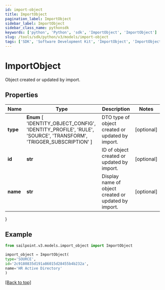 ```yaml
---
id: import-object
title: ImportObject
pagination_label: ImportObject
sidebar_label: ImportObject
sidebar_class_name: pythonsdk
keywords: ['python', 'Python', 'sdk', 'ImportObject', 'ImportObject'] 
slug: /tools/sdk/python/v3/models/import-object
tags: ['SDK', 'Software Development Kit', 'ImportObject', 'ImportObject']
---
```


# ImportObject

Object created or updated by import.

## Properties

Name | Type | Description | Notes
------------ | ------------- | ------------- | -------------
**type** |  **Enum** [  'IDENTITY_OBJECT_CONFIG',    'IDENTITY_PROFILE',    'RULE',    'SOURCE',    'TRANSFORM',    'TRIGGER_SUBSCRIPTION' ] | DTO type of object created or updated by import. | [optional] 
**id** | **str** | ID of object created or updated by import. | [optional] 
**name** | **str** | Display name of object created or updated by import. | [optional] 
}

## Example

```python
from sailpoint.v3.models.import_object import ImportObject

import_object = ImportObject(
type='SOURCE',
id='2c9180835d191a86015d28455b4b232a',
name='HR Active Directory'
)

```
[[Back to top]](#) 

